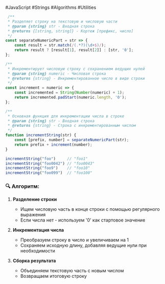 #JavaScript #Strings #Algorithms #Utilities

```js
 /**
 * Разделяет строку на текстовую и числовую части
 * @param {string} str - Входная строка
 * @returns {[string, string]} - Кортеж [префикс, число]
 */
const separateNumericPart = str => {
    const result = str.match(/(.*?)(\d+$)/);
    return result ? [result[1], result[2]] : [str, '0'];
};

/**
 * Инкрементирует числовую строку с сохранением ведущих нулей
 * @param {string} numeric - Числовая строка
 * @returns {string} - Инкрементированное число в виде строки
 */
const increment = numeric => {
    const incremented = String(Number(numeric) + 1);
    return incremented.padStart(numeric.length, '0');
};

/**
 * Основная функция для инкрементации числа в строке
 * @param {string} str - Входная строка
 * @returns {string} - Строка с инкрементированным числом
 */
function incrementString(str) {
    const [prefix, number] = separateNumericPart(str);
    return prefix + increment(number);
}

incrementString("foo")     // "foo1"
incrementString("foo0042") // "foo0043"
incrementString("foo9")    // "foo10"
incrementString("foo099")  // "foo100"

```


### 🔍 Алгоритм:

1. **Разделение строки**
    - Ищем числовую часть в конце строки с помощью регулярного выражения
    - Если числа нет - используем '0' как стартовое значение

2. **Инкрементация числа**
    - Преобразуем строку в число и увеличиваем на 1
    - Сохраняем исходную длину, добавляя ведущие нули при необходимости

3. **Сборка результата**
    - Объединяем текстовую часть с новым числом
    - Возвращаем итоговую строку
